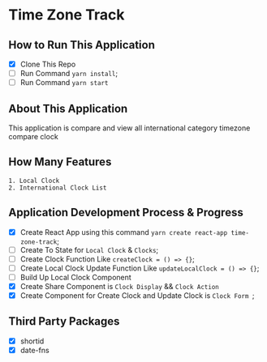 # Time Zone Track

## How to Run This Application
- [x] Clone This Repo
- [ ] Run Command `yarn install`;
- [ ] Run Command `yarn start`

## About This Application
<p>This application is compare and view all international category timezone compare clock</p>

## How Many Features
    1. Local Clock
    2. International Clock List

## Application Development Process & Progress
- [x] Create React App using this command `yarn create react-app time-zone-track`;
- [ ] Create To State for `Local Clock` & `Clocks`;
- [ ] Create Clock Function Like `createClock = () => {}`;
- [ ] Create Local Clock Update Function Like `updateLocalClock = () => {}`;
- [ ] Build Up Local Clock Component
- [x] Create Share Component is `Clock Display` && `Clock Action`
- [x] Create Component for Create Clock and Update Clock is `Clock Form `;

## Third Party Packages
- [x] shortid
- [x] date-fns